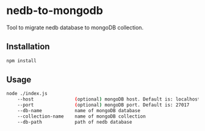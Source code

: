 # nedb-to-mongodb

Tool to migrate nedb database to mongoDB collection.

## Installation

```bash
npm install
```

## Usage

```bash
node ./index.js
    --host               (optional) mongoDB host. Default is: localhost
    --port               (optional) mongoDB port. Default is: 27017
    --db-name            name of mongoDB database
    --collection-name    name of mongoDB collection
    --db-path            path of nedb database
```
